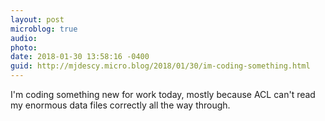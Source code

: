 ```yaml
---
layout: post
microblog: true
audio: 
photo: 
date: 2018-01-30 13:58:16 -0400
guid: http://mjdescy.micro.blog/2018/01/30/im-coding-something.html
---
```

I'm coding something new for work today, mostly because ACL can't read my enormous data files correctly all the way through.
